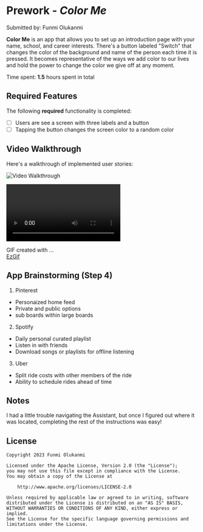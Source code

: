 # Prework - *Color Me*

Submitted by: Funmi Olukanmi

**Color Me** is an app that allows you to set up an introduction page with your name, school, and career interests. There's a button labeled "Switch" that changes the color of the background and name of the person each time it is pressed. It becomes representative of the ways we add color to our lives and hold the power to change the color we give off at any moment.

Time spent: **1.5** hours spent in total

## Required Features

The following **required** functionality is completed:

- [ ] Users are see a screen with three labels and a button
- [ ] Tapping the button changes the screen color to a random color
 
## Video Walkthrough

Here's a walkthrough of implemented user stories:

<img src='https://imgur.com/a/UJJ151T' title='Video Walkthrough' width='' alt='Video Walkthrough' />

![Video Walkthrough](https://i.imgur.com/NbT9m5C.mp4)

<!-- Replace this with whatever GIF tool you used! -->
GIF created with ...  
[EzGif](https://ezgif.com/maker)
<!-- Recommended tools:
[Kap](https://getkap.co/) for macOS
[ScreenToGif](https://www.screentogif.com/) for Windows
[peek](https://github.com/phw/peek) for Linux. -->

## App Brainstorming (Step 4)
1. Pinterest
- Personaized home feed
- Private and public options
- sub boards within large boards

2. Spotify
- Daily personal curated playlist
- Listen in with friends
- Download songs or playlists for offline listening

3. Uber
- Split ride costs with other members of the ride
- Ability to schedule rides ahead of time

## Notes

I had a little trouble navigating the Assistant, but once I figured out where it was located, completing the rest of the instructions was easy!

## License

    Copyright 2023 Funmi Olukanmi

    Licensed under the Apache License, Version 2.0 (the "License");
    you may not use this file except in compliance with the License.
    You may obtain a copy of the License at

        http://www.apache.org/licenses/LICENSE-2.0

    Unless required by applicable law or agreed to in writing, software
    distributed under the License is distributed on an "AS IS" BASIS,
    WITHOUT WARRANTIES OR CONDITIONS OF ANY KIND, either express or implied.
    See the License for the specific language governing permissions and
    limitations under the License.
